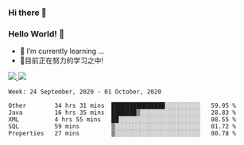 ### Hi there 👋
### Hello World! 🙌

- 🌱 I’m currently learning ...
- 📖目前正在努力的学习之中!

<a href="https://github.com/anuraghazra/github-readme-stats">
  <img src="https://github-readme-stats.vercel.app/api?username=keyboardWithDream&show_icons=true&repo=github-readme-stats" />
</a>
<a href="https://github.com/anuraghazra/convoychat">
  <img src="https://github-readme-stats.vercel.app/api/top-langs/?username=keyboardWithDream&layout=compact&repo=convoychat" />
</a>



<!--START_SECTION:waka-->
```text
Week: 24 September, 2020 - 01 October, 2020

Other        34 hrs 31 mins  ███████████████░░░░░░░░░░   59.95 % 
Java         16 hrs 35 mins  ███████▒░░░░░░░░░░░░░░░░░   28.83 % 
XML          4 hrs 55 mins   ██░░░░░░░░░░░░░░░░░░░░░░░   08.55 % 
SQL          59 mins         ▒░░░░░░░░░░░░░░░░░░░░░░░░   01.72 % 
Properties   27 mins         ▒░░░░░░░░░░░░░░░░░░░░░░░░   00.78 % 
```
<!--END_SECTION:waka-->
